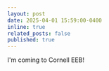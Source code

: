 ```yaml
---
layout: post
date: 2025-04-01 15:59:00-0400
inline: true
related_posts: false
published: true
---
```


I'm coming to Cornell EEB!
